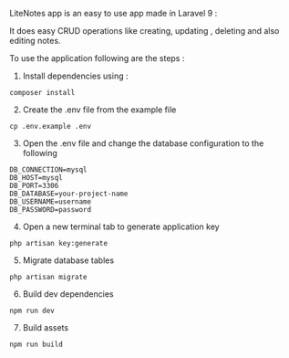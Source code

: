 LiteNotes app is an easy to use app made in Laravel 9 :

It does easy CRUD operations like creating, updating , deleting and also editing notes.

To use the application following are the steps :

1. Install dependencies using : 
```
composer install
```

2. Create the .env file from the example file 
```
cp .env.example .env
```

3. Open the .env file and change the database configuration to the following 

```
DB_CONNECTION=mysql
DB_HOST=mysql
DB_PORT=3306
DB_DATABASE=your-project-name
DB_USERNAME=username
DB_PASSWORD=password

```

4. Open a new terminal tab to generate application key 

```
php artisan key:generate
```

5. Migrate database tables

```
php artisan migrate
```

6. Build dev dependencies

```
npm run dev

```

7. Build assets

```
npm run build
```
